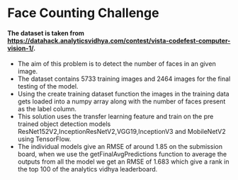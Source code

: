 # Face Counting Challenge

#### The dataset is taken from https://datahack.analyticsvidhya.com/contest/vista-codefest-computer-vision-1/.

- The aim of this problem is to detect the number of faces in an given image.
- The dataset contains 5733 training images and 2464 images for the final testing of the model.
- Using the create training dataset function the images in the training data gets loaded into a numpy array along with the number of faces present as the label column.
- This solution uses the transfer learning feature and train on the pre trained object detection models ResNet152V2,InceptionResNetV2,VGG19,InceptionV3 and MobileNetV2 using TensorFlow.
- The individual models give an RMSE of around 1.85 on the submission board, when we use the getFinalAvgPredictions function to average the outputs from all the model we get an RMSE of 1.683 which give a rank in the top 100 of the analytics vidhya leaderboard.
